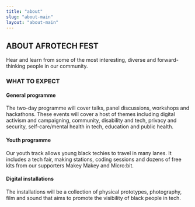```yaml
---
title: "about"
slug: "about-main"
layout: "about-main"
---
```


 <h2 class="">ABOUT AFROTECH FEST</h2>
    
<p class="page-description">Hear and learn from some of the most interesting, diverse and forward-thinking people in our community.</p>

<h3> WHAT TO EXPECT </h3>

<h4>General programme</h4>
<p>The two-day programme will cover talks, panel discussions, workshops and hackathons. These events will cover a host of themes including digital activism and campaigning, community, disability and tech, privacy and security, self-care/mental health in tech, education and public health.</p>

<h4>Youth programme</h4>

<p>Our youth track allows young black techies to travel in many lanes. It includes a tech fair, making stations, coding sessions and dozens of free kits from our supporters Makey Makey and Micro:bit.</p>

<h4>Digital installations</h4>
<p>The installations will be a collection of physical prototypes, photography, film and sound that aims to promote the visibility of black people in tech.</p>